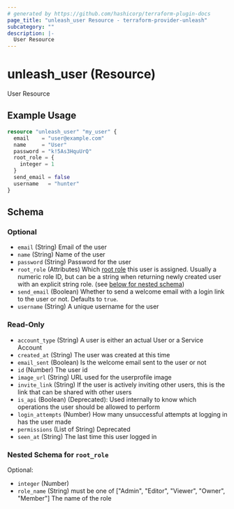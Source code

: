 ```yaml
---
# generated by https://github.com/hashicorp/terraform-plugin-docs
page_title: "unleash_user Resource - terraform-provider-unleash"
subcategory: ""
description: |-
  User Resource
---
```


# unleash_user (Resource)

User Resource

## Example Usage

```terraform
resource "unleash_user" "my_user" {
  email    = "user@example.com"
  name     = "User"
  password = "k!5As3HquUrQ"
  root_role = {
    integer = 1
  }
  send_email = false
  username   = "hunter"
}
```

<!-- schema generated by tfplugindocs -->
## Schema

### Optional

- `email` (String) Email of the user
- `name` (String) Name of the user
- `password` (String) Password for the user
- `root_role` (Attributes) Which [root role](https://docs.getunleash.io/reference/rbac#standard-roles) this user is assigned. Usually a numeric role ID, but can be a string when returning newly created user with an explicit string role. (see [below for nested schema](#nestedatt--root_role))
- `send_email` (Boolean) Whether to send a welcome email with a login link to the user or not. Defaults to `true`.
- `username` (String) A unique username for the user

### Read-Only

- `account_type` (String) A user is either an actual User or a Service Account
- `created_at` (String) The user was created at this time
- `email_sent` (Boolean) Is the welcome email sent to the user or not
- `id` (Number) The user id
- `image_url` (String) URL used for the userprofile image
- `invite_link` (String) If the user is actively inviting other users, this is the link that can be shared with other users
- `is_api` (Boolean) (Deprecated): Used internally to know which operations the user should be allowed to perform
- `login_attempts` (Number) How many unsuccessful attempts at logging in has the user made
- `permissions` (List of String) Deprecated
- `seen_at` (String) The last time this user logged in

<a id="nestedatt--root_role"></a>
### Nested Schema for `root_role`

Optional:

- `integer` (Number)
- `role_name` (String) must be one of ["Admin", "Editor", "Viewer", "Owner", "Member"]
The name of the role


